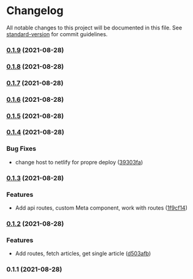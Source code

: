 # Changelog

All notable changes to this project will be documented in this file. See [standard-version](https://github.com/conventional-changelog/standard-version) for commit guidelines.

### [0.1.9](https://github.com/zharrane/NextJs/compare/v0.1.8...v0.1.9) (2021-08-28)

### [0.1.8](https://github.com/zharrane/NextJs/compare/v0.1.7...v0.1.8) (2021-08-28)

### [0.1.7](https://github.com/zharrane/NextJs/compare/v0.1.6...v0.1.7) (2021-08-28)

### [0.1.6](https://github.com/zharrane/NextJs/compare/v0.1.5...v0.1.6) (2021-08-28)

### [0.1.5](https://github.com/zharrane/NextJs/compare/v0.1.4...v0.1.5) (2021-08-28)

### [0.1.4](https://github.com/zharrane/NextJs/compare/v0.1.3...v0.1.4) (2021-08-28)


### Bug Fixes

* change host to netlify for propre deploy ([39303fa](https://github.com/zharrane/NextJs/commit/39303faba34523d1f37d3374fd268a0edc4b479a))

### [0.1.3](https://github.com/zharrane/NextJs/compare/v0.1.2...v0.1.3) (2021-08-28)


### Features

* Add api routes, custom Meta component, work with routes ([1f9cf14](https://github.com/zharrane/NextJs/commit/1f9cf144869922cdf562acd16d2416c6720b08fe))

### [0.1.2](https://github.com/zharrane/NextJs/compare/v0.1.1...v0.1.2) (2021-08-28)


### Features

* Add routes, fetch articles, get single article ([d503afb](https://github.com/zharrane/NextJs/commit/d503afb3f0b2a314695f98500c1e2445eeeedc09))

### 0.1.1 (2021-08-28)
